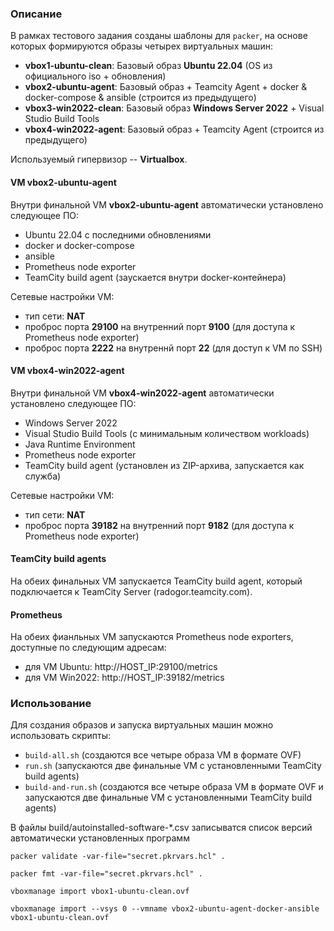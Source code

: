 ### Описание

В рамках тестового задания созданы шаблоны для ```packer```, на основе которых формируются образы четырех виртуальных машин:
  - **vbox1-ubuntu-clean**: Базовый образ **Ubuntu 22.04** (OS из официального iso + обновления) 
  - **vbox2-ubuntu-agent**: Базовый образ + Teamcity Agent + docker & docker-compose & ansible (строится из предыдущего)
  - **vbox3-win2022-clean**: Базовый образ **Windows Server 2022** + Visual Studio Build Tools
  - **vbox4-win2022-agent**: Базовый образ + Teamcity Agent (строится из предыдущего) 

Используемый гипервизор -- **Virtualbox**.

#### VM vbox2-ubuntu-agent

Внутри финальной VM **vbox2-ubuntu-agent** автоматически установлено следующее ПО:
 - Ubuntu 22.04 с последними обновлениями
 - docker и docker-compose
 - ansible
 - Prometheus node exporter
 - TeamCity build agent (заускается внутри docker-контейнера)

Сетевые настройки VM:
 - тип сети: **NAT**
 - проброс порта **29100** на внутренний порт **9100** (для доступа к Prometheus node exporter)
 - проброс порта **2222** на внутреннй порт **22** (для доступ к VM по SSH)

#### VM vbox4-win2022-agent

Внутри финальной VM **vbox4-win2022-agent** автоматически установлено следующее ПО:
 - Windows Server 2022
 - Visual Studio Build Tools (с минимальным количеством workloads)
 - Java Runtime Environment
 - Prometheus node exporter
 - TeamCity build agent (установлен из ZIP-архива, запускается как служба)
 
Сетевые настройки VM:
 - тип сети: **NAT**
 - проброс порта **39182** на внутренний порт **9182** (для доступа к Prometheus node exporter)


#### TeamCity build agents

На обеих финальных VM запускается TeamCity build agent, который подключается к TeamCity Server (radogor.teamcity.com).

#### Prometheus

На обеих фианльных VM запускаются Prometheus node exporters, доступные по следующим адресам:
 - для VM Ubuntu: http://HOST_IP:29100/metrics
 - для VM Win2022: http://HOST_IP:39182/metrics

### Использование

Для создания образов и запуска виртуальных машин можно использовать скрипты:
  - ```build-all.sh``` (создаются все четыре образа VM в формате OVF)
  - ```run.sh``` (запускаются две финальные VM с установленными TeamCity build agents)
  - ```build-and-run.sh``` (создаются все четыре образа VM в формате OVF и запускаются две финальные VM с установленными TeamCity build agents)

В файлы build/autoinstalled-software-*.csv записыватся список версий автоматически установленных программ

 

 

```packer validate -var-file="secret.pkrvars.hcl" .```

```packer fmt -var-file="secret.pkrvars.hcl" .```

```vboxmanage import vbox1-ubuntu-clean.ovf```

```vboxmanage import --vsys 0 --vmname vbox2-ubuntu-agent-docker-ansible vbox1-ubuntu-clean.ovf```
